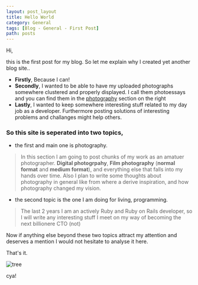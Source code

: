 ```yaml
---
layout: post_layout
title: Hello World
category: General
tags: [Blog - General - First Post]
path: posts
---
```


Hi,

this is the first post for my blog.
So let me explain why I created yet another blog site..

- **Firstly**, Because I can!
- **Secondly**, I wanted to be able to have my uploaded photographs somewhere clustered and properly displayed. I call them photoessays and you can find them in the [photography](http://rpk.io/photography/) section on the right
- **Lastly**, I wanted to keep somewhere interesting stuff related to my day job as a developer. Furthermore posting solutions of interesting problems and challanges might help others.

### So this site is seperated into two topics,
- the first and main one is photography.

> In this section I am going to post chunks of my work as an amatuer photographer.
> **Digital photogrpahy**, **Film photography** (**normal format** and **medium format**), and everything else that falls into my hands over time.
> Also I plan to write some thoughts about photography in general like from where a derive inspiration, and how photography changed my vision.

- the second topic is the one I am doing for living, programming.

> The last 2 years I am an actively Ruby and Ruby on Rails developer, so I will write any interesting stuff I meet on my way of becoming the next billionere CTO (not)

Now if anything else beyond these two topics attract my attention and deserves a mention I would not hesitate to analyse it here.

That's it.

![tree](https://farm4.staticflickr.com/3782/12329014655_9a6be31676_c.jpg "tree")

cya!
